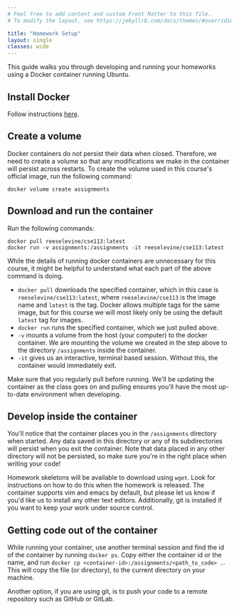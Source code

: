 ```yaml
---
# Feel free to add content and custom Front Matter to this file.
# To modify the layout, see https://jekyllrb.com/docs/themes/#overriding-theme-defaults

title: "Homework Setup"
layout: single
classes: wide
---
```


This guide walks you through developing and running your homeworks using a Docker container running Ubuntu.

## Install Docker
Follow instructions [here](https://docs.docker.com/get-docker/).

## Create a volume
Docker containers do not persist their data when closed. Therefore, we need to create a volume so that any modifications we make in the container will persist across restarts. To create the volume used in this course's official image, run the following command:

`docker volume create assignments`

## Download and run the container
Run the following commands:

```
docker pull reeselevine/cse113:latest
docker run -v assignments:/assignments -it reeselevine/cse113:latest
```

While the details of running docker containers are unnecessary for this course, it might be helpful to understand what each part of the above command is doing.
- `docker pull` downloads the specified container, which in this case is `reeselevine/cse113:latest`, where `reeselevine/cse113` is the image name and `latest` is the tag. Docker allows multiple tags for the same image, but for this course we will most likely only be using the default `latest` tag for images.
- `docker run` runs the specified container, which we just pulled above.
- `-v` mounts a volume from the host (your computer) to the docker container. We are mounting the volume we created in the step above to the directory `/assignments` inside the container.
- `-it` gives us an interactive, terminal based session. Without this, the container would immediately exit.

Make sure that you regularly pull before running. We'll be updating the container as the class goes on and pulling ensures you'll have the most up-to-date environment when developing.

## Develop inside the container
You'll notice that the container places you in the `/assignments` directory when started. Any data saved in this directory or any of its subdirectories will persist when you exit the container. Note that data placed in any other directory will not be persisted, so make sure you're in the right place when writing your code!

Homework skeletons will be available to download using `wget`. Look for instructions on how to do this when the homework is released. The container supports vim and emacs by default, but please let us know if you'd like us to install any other text editors. Additionally, git is installed if you want to keep your work under source control.

## Getting code out of the container
While running your container, use another terminal session and find the id of the container by running `docker ps`. Copy either the container id or the name, and run `docker cp <container-id>:/assignments/<path_to_code> .`. This will copy the file (or directory), to the current directory on your machine.

Another option, if you are using git, is to push your code to a remote repository such as GitHub or GitLab.
